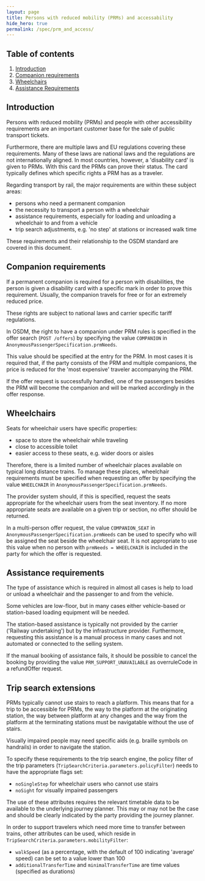```yaml
---
layout: page
title: Persons with reduced mobility (PRMs) and accessability
hide_hero: true
permalink: /spec/prm_and_access/
---
```


## Table of contents

1. [Introduction](#introduction)
2. [Companion requirements](#companion)
3. [Wheelchairs](#wheelchair)
4. [Assistance Requirements](#assistance)

## Introduction <a name="introduction">

Persons with reduced mobility (PRMs) and people with other accessibility requirements
are an important customer base for the sale of public transport tickets.

Furthermore, there are multiple laws and EU regulations covering these requirements.
Many of these laws are national laws and the regulations are not internationally aligned.
In most countries, however, a 'disability card' is given to PRMs. With this card the PRMs
can prove their status. The card typically defines which specific rights a PRM has as a
traveler.

Regarding transport by rail, the major requirements are within these subject areas:

- persons who need a permanent companion
- the necessity to transport a person with a wheelchair
- assistance requirements, especially for loading and unloading a wheelchair to and from a vehicle
- trip search adjustments, e.g. 'no step' at stations or increased walk time

These requirements and their relationship to the OSDM standard are covered in this document.

## Companion requirements <a name="companion">

If a permanent companion is required for a person with disabilities, the person is given a
disability card with a specific mark in order to prove this requirement. Usually, the companion
travels for free or for an extremely reduced price.

These rights are subject to national laws and carrier specific tariff regulations.

In OSDM, the right to have a companion under PRM rules is specified in the offer search (`POST /offers`)
by specifying the value `COMPANION` in `AnonymousPassengerSpecification.prmNeeds`.

This value should be specified at the entry for the PRM. In most cases it is required that, if the
party consists of the PRM and multiple companions, the price is reduced for the 'most expensive'
traveler accompanying the PRM.

If the offer request is successfully handled, one of the passengers besides the PRM will become
the companion and will be marked accordingly in the offer response.

## Wheelchairs <a name="wheelchair">

Seats for wheelchair users have specific properties:

- space to store the wheelchair while traveling
- close to accessible toilet
- easier access to these seats, e.g. wider doors or aisles

Therefore, there is a limited number of wheelchair places available on typical long distance
trains. To manage these places, wheelchair requirements must be specified when requesting an offer
by specifying the value `WHEELCHAIR` in `AnonymousPassengerSpecification.prmNeeds`.

The provider system should, if this is specified, request the seats appropriate for the wheelchair
users from the seat inventory. If no more appropriate seats are available on a given
trip or section, no offer should be returned.

In a multi-person offer request, the value `COMPANION_SEAT` in `AnonymousPassengerSpecification.prmNeeds`
can be used to specify who will be assigned the seat beside the wheelchair seat. It is not appropriate
to use this value when no person with `prmNeeds = WHEELCHAIR` is included in the party for which the
offer is requested.

## Assistance requirements <a name="assistance">

The type of assistance which is required in almost all cases is help to load or unload a
wheelchair and the passenger to and from the vehicle.

Some vehicles are low-floor, but in many cases either vehicle-based or station-based
loading equipment will be needed.

The station-based assistance is typically not provided by the carrier ('Railway undertaking')
but by the infrastructure provider. Furthermore, requesting this assistance is a manual
process in many cases and not automated or connected to the selling system.

If the manual booking of assistance fails, it should be possible to cancel the booking by
providing the value `PRM_SUPPORT_UNAVAILABLE` as overruleCode in a refundOffer request.

## Trip search extensions <a name="tripsearch">

PRMs typically cannot use stairs to reach a platform. This means that for a trip to be accessible
for PRMs, the way to the platform at the originating station, the way between platform at any
changes and the way from the platform at the terminating stations must be navigatable without
the use of stairs.

Visually impaired people may need specific aids (e.g. braille symbols on handrails) in order to 
navigate the station.

To specify these requirements to the trip search engine, the policy filter of the trip parameters (`TripSearchCriteria.parameters.policyFilter`) needs to have
the appropriate flags set:
- `noSingleStep` for wheelchair users who cannot use stairs
- `noSight` for visually impaired passengers

The use of these attributes requires the relevant timetable data to be available to the underlying journey planner. This may or may not be the case
and should be clearly indicated by the party providing the journey planner.

In order to support travelers which need more time to transfer between trains,
other attributes can be used, which reside in `TripSearchCriteria.parameters.mobilityFilter`:

- `walkSpeed` (as a percentage, with the default of 100 indicating 'average' speed) can be set to a value lower than 100
- `additionalTransferTime` and `minimalTransferTime` are time values (specified as durations)



